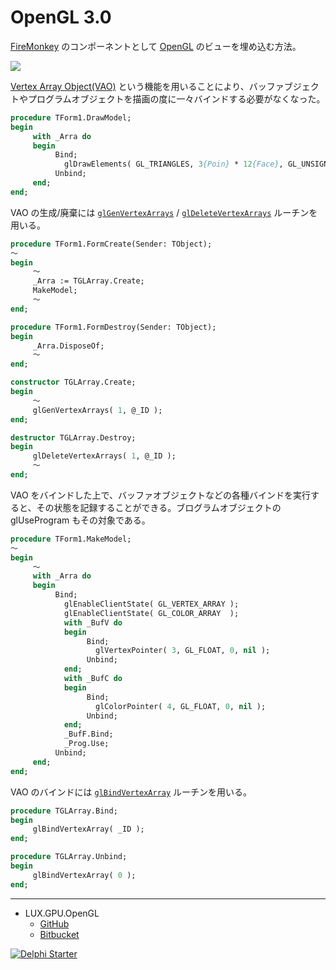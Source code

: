 # OpenGL 3.0
[FireMonkey](https://www.wikiwand.com/en/FireMonkey) のコンポーネントとして [OpenGL](https://www.wikiwand.com/ja/OpenGL) のビューを埋め込む方法。

![](https://github.com/LUXOPHIA/OpenGL/raw/OpenGL-3.0/--------/_SCREENSHOT/OpenGL.png)

[Vertex Array Object(VAO)](https://www.khronos.org/opengl/wiki/Vertex_Specification#Vertex_Array_Object) という機能を用いることにより、バッファブジェクトやプログラムオブジェクトを描画の度に一々バインドする必要がなくなった。

```pascal
procedure TForm1.DrawModel;
begin
     with _Arra do
     begin
          Bind;
            glDrawElements( GL_TRIANGLES, 3{Poin} * 12{Face}, GL_UNSIGNED_INT, nil );
          Unbind;
     end;
end;
```

VAO の生成/廃棄には [`glGenVertexArrays`](https://www.khronos.org/registry/OpenGL-Refpages/gl4/html/glGenVertexArrays.xhtml) / [`glDeleteVertexArrays`](https://www.khronos.org/registry/OpenGL-Refpages/gl4/html/glDeleteVertexArrays.xhtml) ルーチンを用いる。

```pascal
procedure TForm1.FormCreate(Sender: TObject);
～
begin
     ～
     _Arra := TGLArray.Create;
     MakeModel;
     ～
end;

procedure TForm1.FormDestroy(Sender: TObject);
begin
     _Arra.DisposeOf;
     ～
end;
```
```pascal
constructor TGLArray.Create;
begin
     ～
     glGenVertexArrays( 1, @_ID );
end;

destructor TGLArray.Destroy;
begin
     glDeleteVertexArrays( 1, @_ID );
     ～
end;
```

VAO をバインドした上で、バッファオブジェクトなどの各種バインドを実行すると、その状態を記録することができる。ブログラムオブジェクトの glUseProgram もその対象である。

```pascal
procedure TForm1.MakeModel;
～
begin
     ～
     with _Arra do
     begin
          Bind;
            glEnableClientState( GL_VERTEX_ARRAY );
            glEnableClientState( GL_COLOR_ARRAY  );
            with _BufV do
            begin
                 Bind;
                   glVertexPointer( 3, GL_FLOAT, 0, nil );
                 Unbind;
            end;
            with _BufC do
            begin
                 Bind;
                   glColorPointer( 4, GL_FLOAT, 0, nil );
                 Unbind;
            end;
            _BufF.Bind;
            _Prog.Use;
          Unbind;
     end;
end;
```

VAO のバインドには [`glBindVertexArray`](https://www.khronos.org/registry/OpenGL-Refpages/gl4/html/glBindVertexArray.xhtml) ルーチンを用いる。

```pascal
procedure TGLArray.Bind;
begin
     glBindVertexArray( _ID );
end;

procedure TGLArray.Unbind;
begin
     glBindVertexArray( 0 );
end;
```

----
* LUX.GPU.OpenGL
    * [GitHub](https://github.com/LUXOPHIA/LUX.GPU.OpenGL)
    * [Bitbucket](https://bitbucket.org/LUXOPHIA/lux.gpu.opengl)

[![Delphi Starter](http://img.en25.com/EloquaImages/clients/Embarcadero/%7B063f1eec-64a6-4c19-840f-9b59d407c914%7D_dx-starter-bn159.png)](https://www.embarcadero.com/jp/products/delphi/starter)
